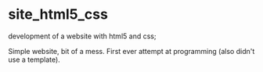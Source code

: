 # site_html5_css
development of a website with html5 and css;

Simple website, bit of a mess. First ever attempt at programming (also didn't use a template).
